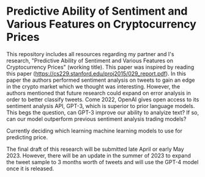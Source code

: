 # Predictive Ability of Sentiment and Various Features on Cryptocurrency Prices
This repository includes all resources regarding my partner and I's research, "Predictive Ability of Sentiment and Various Features on Cryptocurrency Prices" (working title). This paper was inspired by reading this paper (https://cs229.stanford.edu/proj2015/029_report.pdf). In this paper the authors performed sentiment analysis on tweets to gain an edge in the crypto market which we thought was interesting. However, the authors mentioned that future research could expand on error analysis in order to better classify tweets. Come 2022, OpenAI gives open access to its sentiment analysis API, GPT-3, which is superior to prior language models. This begs the question, can GPT-3 improve our ability to analyize text? If so, can our model outperform previous sentiment analysis trading models? 

Currently deciding which learning machine learning models to use for predicting price. 

The final draft of this research will be submitted late April or early May 2023. However, there will be an update in the summer of 2023 to expand the tweet sample to 3 months worth of tweets and will use the GPT-4 model once it is released. 
